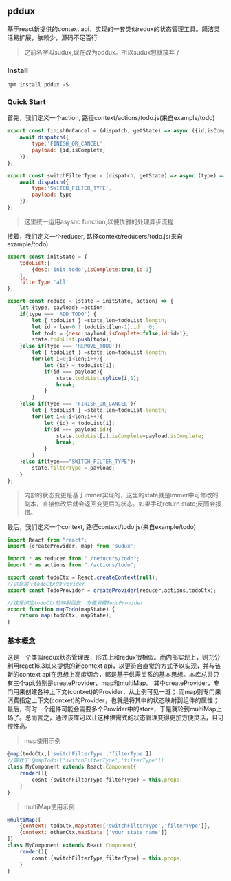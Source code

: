 ## pddux
基于react新提供的context api，实现的一套类似redux的状态管理工具。简洁灵活易扩展，依赖少，源码不足百行
> 之前名字叫sudux,现在改为pddux。所以sudux包就放弃了
### Install
```shell
npm install pddux -S
```
### Quick Start
首先，我们定义一个action, 路径context/actions/todo.js(来自example/todo)
```javascript
export const finishOrCancel = (dispatch, getState) => async ({id,isComplete}) => {
	await dispatch({
		type:'FINISH_OR_CANCEL',
		payload: {id,isComplete}
	});
};

export const switchFilterType = (dispatch, getState) => async (type) => {
	await dispatch({
		type:'SWITCH_FILTER_TYPE',
		payload: type
	});
};
```
> 这里统一运用asysnc function,以便优雅的处理异步流程

接着，我们定义一个reducer, 路径context/reducers/todo.js(来自example/todo)
```javascript
export const initState = {
	todoList:[
		{desc:'init todo',isComplete:true,id:1}
	],
	filterType:'all'
};

export const reduce = (state = initState, action) => {
	let {type, payload} =action;
	if(type === 'ADD_TODO') {
		let { todoList } =state,len=todoList.length;
		let id = len>0 ? todoList[len-1].id : 0;
		let todo = {desc:payload,isComplete:false,id:id+1};
		state.todoList.push(todo);
	}else if(type === 'REMOVE_TODO'){
		let { todoList } =state,len=todoList.length;
		for(let i=0;i<len;i++){
			let {id} = todoList[i];
			if(id === payload){
				state.todoList.splice(i,1);
				break;
			}
		}
	}else if(type === 'FINISH_OR_CANCEL'){
		let { todoList } =state,len=todoList.length;
		for(let i=0;i<len;i++){
			let {id} = todoList[i];
			if(id === payload.id){
				state.todoList[i].isComplete=payload.isComplete;
				break;
			}
		}
	}else if(type==="SWITCH_FILTER_TYPE"){
		state.filterType = payload;
	}
};
```
>内部的状态变更是基于immer实现的，这里的state就是immer中可修改的副本，直接修改后就会返回变更后的状态。如果手动return state;反而会报错。

最后，我们定义一个context, 路径context/todo.js(来自example/todo)
```javascript
import React from "react";
import {createProvider, map} from 'sudux';

import * as reducer from "./reducers/todo";
import * as actions from "./actions/todo";

export const todoCtx = React.createContext(null);
//这是属于todoCtx的Provider
export const TodoProvider = createProvider(reducer,actions,todoCtx);

//这是绑定todoCtx的映射函数，方便消费TodoProvider
export function mapTodo(mapState) {
	return map(todoCtx, mapState);
}
```

### 基本概念
这是一个类似redux状态管理库，形式上和redux很相似。而内部实现上，则充分利用react16.3以来提供的新context api，以更符合直觉的方式予以实现，并与该新的context api在思想上高度切合，都是基于供需关系的基本思想。本库总共只有三个api,分别是createProvider、map和multiMap。
其中createProvider，专门用来创建各种上下文(contxet)的Provider，从上例可见一斑；
而map则专门来消费指定上下文(contxet)的Provider，也就是将其中的状态映射到组件的属性；
最后，有时一个组件可能会需要多个Provider中的store，于是就轮到multiMap上场了。总而言之，通过该库可以让这种供需式的状态管理变得更加方便灵活，且可控性高。

>map使用示例
```javascript
@map(todoCtx,['switchFilterType','filterType'])
//等效于 @mapTodo(['switchFilterType','filterType'])
class MyComponent extends React.Component{
    render(){
        cosnt {switchFilterType,filterType} = this.props;
    }
}
```

>multiMap使用示例
```javascript
@multiMap([
	{context: todoCtx,mapState:['switchFilterType','filterType']},
	{context: otherCtx,mapState:['your state name']}
])
class MyComponent extends React.Component{
    render(){
        cosnt {switchFilterType,filterType} = this.props;
    }
}
```
